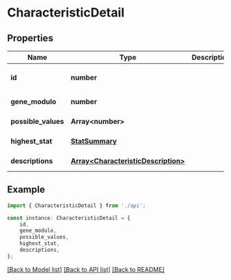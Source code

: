 # CharacteristicDetail


## Properties

Name | Type | Description | Notes
------------ | ------------- | ------------- | -------------
**id** | **number** |  | [readonly] [default to undefined]
**gene_modulo** | **number** |  | [default to undefined]
**possible_values** | **Array&lt;number&gt;** |  | [default to undefined]
**highest_stat** | [**StatSummary**](StatSummary.md) |  | [default to undefined]
**descriptions** | [**Array&lt;CharacteristicDescription&gt;**](CharacteristicDescription.md) |  | [default to undefined]

## Example

```typescript
import { CharacteristicDetail } from './api';

const instance: CharacteristicDetail = {
    id,
    gene_modulo,
    possible_values,
    highest_stat,
    descriptions,
};
```

[[Back to Model list]](../README.md#documentation-for-models) [[Back to API list]](../README.md#documentation-for-api-endpoints) [[Back to README]](../README.md)
